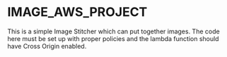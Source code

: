# IMAGE_AWS_PROJECT
This is a simple Image Stitcher which can put together images.
The code here must be set up with proper policies and the lambda function should have Cross Origin enabled.
